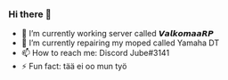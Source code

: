 ### Hi there 👋

- 🔭 I’m currently working server called 𝙑𝙖𝙡𝙠𝙤𝙢𝙖𝙖𝙍𝙋
- 🌱 I’m currently repairing my moped called Yamaha DT
- 📫 How to reach me: Discord Jube#3141
- ⚡ Fun fact: tää ei oo mun työ

